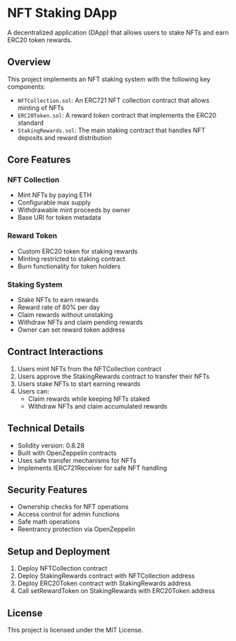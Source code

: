 # NFT Staking DApp

A decentralized application (DApp) that allows users to stake NFTs and earn ERC20 token rewards.

## Overview

This project implements an NFT staking system with the following key components:

- `NFTCollection.sol`: An ERC721 NFT collection contract that allows minting of NFTs
- `ERC20Token.sol`: A reward token contract that implements the ERC20 standard
- `StakingRewards.sol`: The main staking contract that handles NFT deposits and reward distribution

## Core Features

### NFT Collection
- Mint NFTs by paying ETH
- Configurable max supply
- Withdrawable mint proceeds by owner
- Base URI for token metadata

### Reward Token
- Custom ERC20 token for staking rewards
- Minting restricted to staking contract
- Burn functionality for token holders

### Staking System
- Stake NFTs to earn rewards
- Reward rate of 80% per day
- Claim rewards without unstaking
- Withdraw NFTs and claim pending rewards
- Owner can set reward token address

## Contract Interactions

1. Users mint NFTs from the NFTCollection contract
2. Users approve the StakingRewards contract to transfer their NFTs
3. Users stake NFTs to start earning rewards
4. Users can:
   - Claim rewards while keeping NFTs staked
   - Withdraw NFTs and claim accumulated rewards

## Technical Details

- Solidity version: 0.8.28
- Built with OpenZeppelin contracts
- Uses safe transfer mechanisms for NFTs
- Implements IERC721Receiver for safe NFT handling

## Security Features

- Ownership checks for NFT operations
- Access control for admin functions
- Safe math operations
- Reentrancy protection via OpenZeppelin

## Setup and Deployment

1. Deploy NFTCollection contract
2. Deploy StakingRewards contract with NFTCollection address
3. Deploy ERC20Token contract with StakingRewards address
4. Call setRewardToken on StakingRewards with ERC20Token address

## License

This project is licensed under the MIT License.
